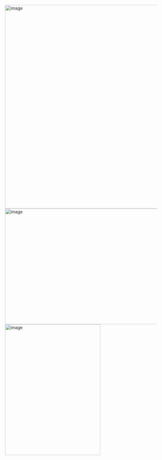 <img width="962" height="672" alt="image" src="https://github.com/user-attachments/assets/177e4584-14d8-4484-8240-71c855b2b557" />

<img width="642" height="382" alt="image" src="https://github.com/user-attachments/assets/4a6b3c45-596f-4a83-88b3-c3211a6fe4a3" />

<img width="316" height="432" alt="image" src="https://github.com/user-attachments/assets/2a483c20-498d-4bd5-aafd-3dd6e9082d0e" />
